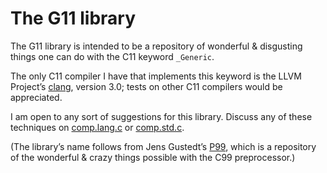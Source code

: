 The G11 library
===============

The G11 library is intended to be a repository of wonderful & disgusting things one can do with the C11 keyword `_Generic`.

The only C11 compiler I have that implements this keyword is the LLVM Project’s [clang](http://clang.llvm.org/), version 3.0; tests on other C11 compilers would be appreciated.

I am open to any sort of suggestions for this library.  Discuss any of these techniques on [comp.lang.c](news://comp.lang.c) or [comp.std.c](news://comp.std.c).

(The library’s name follows from Jens Gustedt’s [P99](http://p99.gforge.inria.fr/), which is a repository of the wonderful & crazy things possible with the C99 preprocessor.)
